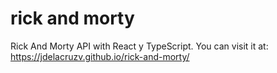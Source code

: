 # rick and morty

Rick And Morty API with React y TypeScript. You can visit it at: https://jdelacruzv.github.io/rick-and-morty/